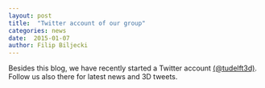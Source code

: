 ```yaml
---
layout: post
title:  "Twitter account of our group"
categories: news
date:  2015-01-07
author: Filip Biljecki
---
```


Besides this blog, we have recently started a Twitter account [(@tudelft3d)](https://twitter.com/tudelft3d). Follow us also there for latest news and 3D tweets.